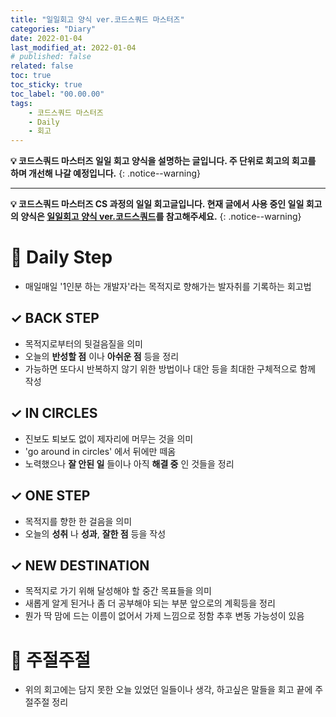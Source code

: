 ```yaml
---
title: "일일회고 양식 ver.코드스쿼드 마스터즈"
categories: "Diary"
date: 2022-01-04
last_modified_at: 2022-01-04
# published: false
related: false
toc: true
toc_sticky: true
toc_label: "00.00.00"
tags:
    - 코드스쿼드 마스터즈
    - Daily
    - 회고
---
```

__💡 코드스쿼드 마스터즈 일일 회고 양식을 설명하는 글입니다. 주 단위로 회고의 회고를 하며 개선해 나갈 예정입니다.__
{: .notice--warning}

---

__💡 코드스쿼드 마스터즈 CS 과정의 일일 회고글입니다. 현재 글에서 사용 중인 일일 회고의 양식은 [일일회고 양식 ver.코드스쿼드]()를 참고해주세요.__
{: .notice--warning}

# __💭 Daily Step__
- 매일매일 '1인분 하는 개발자'라는 목적지로 향해가는 발자취를 기록하는 회고법

## __✓ BACK STEP__
- 목적지로부터의 뒷걸음질을 의미
- 오늘의 __반성할 점__ 이나 __아쉬운 점__ 등을 정리
- 가능하면 또다시 반복하지 않기 위한 방법이나 대안 등을 최대한 구체적으로 함께 작성 

## __✓ IN CIRCLES__
- 진보도 퇴보도 없이 제자리에 머무는 것을 의미
- 'go around in circles' 에서 뒤에만 떼옴
- 노력했으나 __잘 안된 일__ 들이나 아직 __해결 중__ 인 것들을 정리

## __✓ ONE STEP__
- 목적지를 향한 한 걸음을 의미
- 오늘의 __성취__ 나 __성과__, __잘한 점__ 등을 작성

## __✓ NEW DESTINATION__
- 목적지로 가기 위해 달성해야 할 중간 목표들을 의미
- 새롭게 알게 된거나 좀 더 공부해야 되는 부분 앞으로의 계획등을 정리
- 뭔가 딱 맘에 드는 이름이 없어서 가제 느낌으로 정함 추후 변동 가능성이 있음

# __💬 주절주절__
- 위의 회고에는 담지 못한 오늘 있었던 일들이나 생각, 하고싶은 말들을 회고 끝에 주절주절 정리